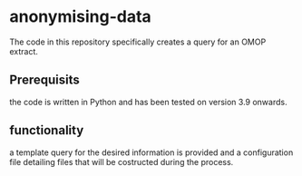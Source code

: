 # anonymising-data
The code in this repository specifically creates a query for an OMOP extract. 

## Prerequisits 
the code is written in Python and has been tested on version 3.9 onwards.

## functionality
a template query for the desired information is provided and a configuration file detailing files that will be costructed during the process.

